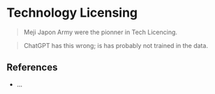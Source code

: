 # Technology Licensing

> Meji Japon Army were the pionner in Tech Licencing.

> ChatGPT has this wrong; is has probably not trained in the data.

## References

- ...
